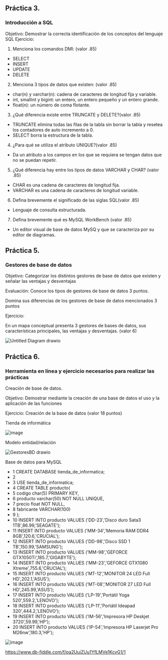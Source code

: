 ## Práctica 3.
### Introducción a SQL
Objetivo: Demostrar la correcta identificación de los conceptos del lenguaje SQL
Ejercicio:

1. Menciona los comandos DMl: (valor .85)
- SELECT 
- INSERT 
- UPDATE 
- DELETE
2. Menciona 3 tipos de datos que existen: (valor .85)
- char(n) y varchar(n): cadena de caracteres de longitud fija y variable. 
- int, smallint y bigint: un entero, un entero pequeño y un entero grande.
- float(n): un número de coma flotante.
3. ¿Qué diferencia existe entre TRUNCATE y DELETE?(valor .85)
- TRUNCATE elimina todas las filas de la tabla sin borrar la tabla y resetea los contadores de auto incremento a 0. 
- SELECT borra la estructura de la tabla.
4. ¿Para qué se utiliza el atributo UNIQUE?(valor .85)
- Da un atributo a los campos en los que se requiera se tengan datos que no se puedan repetir.
5. ¿Qué diferencia hay entre los tipos de datos VARCHAR y CHAR? (valor .85)
- CHAR es una cadena de caracteres de longitud fija.
- VARCHAR es una cadena de caracteres de longitud variable.
6. Defina brevemente el significado de las siglas SQL(valor .85)
- Lenguaje de consulta estructurada.
7. Defina brevemente qué es MySQL WorkBench (valor .85)
- Un editor visual de base de datos MySQ y que se caracteriza por su editor de diagramas.

## Práctica 5.
### Gestores de base de datos

Objetivo: Categorizar los distintos gestores de base de datos que existen y señalar las
ventajas y desventajas

Evaluación: Conoce los tipos de gestores de base de datos 3 puntos.

Domina sus diferencias de los gestores de base de datos mencionados 3 puntos

Ejercicio:

En un mapa conceptual presenta 3 gestores de bases de datos, sus características
principales, las ventajas y desventajas. (valor 6)

![Untitled Diagram drawio](https://user-images.githubusercontent.com/102439815/173160826-51cc50a9-4958-474f-bc4d-b037bf819486.png)

## Práctica 6.
### Herramienta en línea y ejercicio necesarios para realizar las prácticas

Creación de base de datos.

Objetivo: Demostrar mediante la creación de una base de datos el uso y la aplicación de
las funciones

Ejercicio: Creación de la base de datos (valor 18 puntos)

Tienda de informática

![image](https://user-images.githubusercontent.com/91554777/170415101-717bca19-3644-46a9-8a57-8d5940c5d283.png)


Modelo entidad/relación

![GestoresBD drawio](https://user-images.githubusercontent.com/102439815/173164874-1bd57dc1-dd7e-4135-a553-9b88f4e63cd0.png)


Base de datos para MySQL
- 1 CREATE DATABASE tienda_de_informatica;
- 2 
- 3 USE tienda_de_informatica;
- 4 CREATE TABLE producto(
- 5 codigo char(5) PRIMARY KEY,
- 6 producto varchar(50) NOT NULL UNIQUE,
- 7 precio float NOT NULL,
- 8 fabricante VARCHAR(100)
- 9 );
- 10 INSERT INTO producto VALUES ('DD-23','Disco duro Sata3 1TB',86.99,'SEAGATE');
- 11 INSERT INTO producto VALUES ('MM-34','Memoria RAM DDR4 8GB',120.6,'CRUCIAL');
- 12 INSERT INTO producto VALUES ('DD-98','Disco SSD 1 TB',150.99,'SAMSUNG');
- 13 INSERT INTO producto VALUES ('MM-98','GEFORCE GTX1050Ti',185.7,'GIGABYTE');
- 14 INSERT INTO producto VALUES ('MM-23','GEFORCE GTX1080 Xtreme',755.6,'CRUCIAL');
- 15 INSERT INTO producto VALUES ('MT-12','MONITOR 24 LED Full HD',202.1,'ASUS');
- 16 INSERT INTO producto VALUES ('MT-08','MONITOR 27 LED Full HD',245.99,'ASUS');
- 17 INSERT INTO producto VALUES ('LP-19','Portátil Yoga 520',559.2,'LENOVO');
- 18 INSERT INTO producto VALUES ('LP-11','Portátil Ideapad 320',444.2,'LENOVO');
- 19 INSERT INTO producto VALUES ('IM-56','Impresora HP Deskjet 3720',59.99,'HP');
- 20 INSERT INTO producto VALUES ('IP-54','Impresora HP Laserjet Pro M26nw',180.3,'HP');

![image](https://user-images.githubusercontent.com/102439815/173164043-83a4e8e3-8522-4ddd-a48f-cef24f2a3ea3.png)

https://www.db-fiddle.com/f/pa2UujZUu1YfLMVe1KcvG1/1
